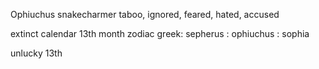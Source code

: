 Ophiuchus snakecharmer taboo, ignored, feared, hated, accused

extinct calendar 13th month zodiac
greek: sepherus : ophiuchus : sophia


unlucky 13th